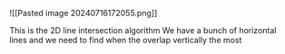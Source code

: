 
![[Pasted image 20240716172055.png]]

This is the 2D line intersection algorithm 
We have a bunch of horizontal lines and we need to find when the overlap vertically the most